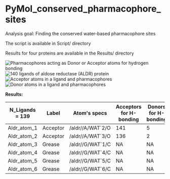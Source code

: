 # PyMol_conserved_pharmacophore_sites

Analysis goal: Finding the conserved water-based pharmacophore sites 

The script is available in Script/ directory

Results for four proteins are available in the Results/ directory


![Pharmacophores acting as Donor or Acceptor atoms for hydrogen bonding](https://github.com/mmottaqii/PyMol_conserved_pharmacophore_sites/blob/main/pictures/Picture_1.png?raw=true)
![140 ligands of aldose reductase (ALDR) protein](https://github.com/mmottaqii/PyMol_conserved_pharmacophore_sites/blob/main/pictures/Picture_2.png?raw=true)
![Acceptor atoms in a ligand and pharmacophores](https://github.com/mmottaqii/PyMol_conserved_pharmacophore_sites/blob/main/pictures/Picture_3.png?raw=true)
![Donor atoms in a ligand and pharmacophores](https://github.com/mmottaqii/PyMol_conserved_pharmacophore_sites/blob/main/pictures/Picture_4.png?raw=true)

**Results:**

|N_Ligands = 139|Label   |Atom's specs    |Acceptors for H-bonding|Donors for H-bonding|Hydrophobic interactions|
|---------------|--------|----------------|-----------------------|--------------------|------------------------|
|Aldr_atom_1    |Acceptor|/aldr//A/WAT`2/O|141                    |5                   |NA                      |
|Aldr_atom_2    |Acceptor|/aldr//A/WAT`3/O|136                    |2                   |NA                      |
|Aldr_atom_3    |Grease  |/aldr//G/WAT`1/C|NA                     |NA                  |266                     |
|Aldr_atom_4    |Grease  |/aldr//G/WAT`4/C|NA                     |NA                  |293                     |
|Aldr_atom_5    |Grease  |/aldr//G/WAT`5/C|NA                     |NA                  |122                     |
|Aldr_atom_6    |Grease  |/aldr//G/WAT`6/C|NA                     |NA                  |259                     |
